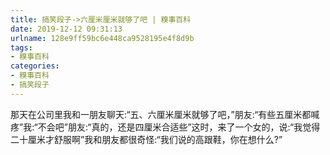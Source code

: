 ```yaml
---
title: 搞笑段子->六厘米厘米就够了吧 | 糗事百科
date: 2019-12-12 09:31:13
urlname: 128e9ff59bc6e448ca9528195e4f8d9b
tags: 
- 糗事百科
categories:
- 糗事百科
- 搞笑段子
---
```

那天在公司里我和一朋友聊天:“五、六厘米厘米就够了吧，”朋友:“有些五厘米都喊疼”我:“不会吧”朋友:“真的，还是四厘米合适些”这时，来了一个女的，说:“我觉得二十厘米才舒服啊”我和朋友都很奇怪:“我们说的高跟鞋，你在想什么?”


